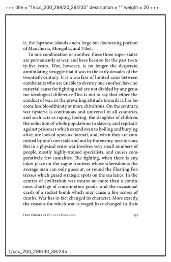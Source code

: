 +++
title = "1/ccc_200_299/30_39/235"
description = ""
weight = 20
+++

<table style="border:2px solid black;max-width:800px;max-height:800px;" 
><tr><td><img class="center-fit-jpg"
src="/jpg_/out_jpg_1984__235.jpg"  >1/ccc_200_299/30_39/235</img></td></tr></table>